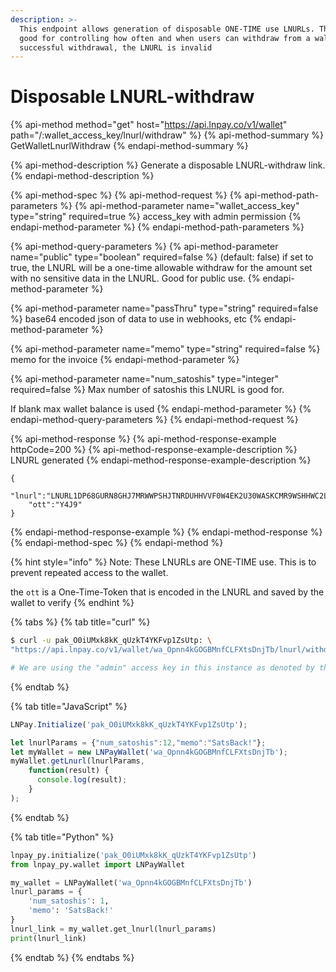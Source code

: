 ```yaml
---
description: >-
  This endpoint allows generation of disposable ONE-TIME use LNURLs. This is
  good for controlling how often and when users can withdraw from a wallet. Upon
  successful withdrawal, the LNURL is invalid
---
```


# Disposable LNURL-withdraw

{% api-method method="get" host="https://api.lnpay.co/v1/wallet" path="/:wallet\_access\_key/lnurl/withdraw" %}
{% api-method-summary %}
GetWalletLnurlWithdraw
{% endapi-method-summary %}

{% api-method-description %}
Generate a disposable LNURL-withdraw link. 
{% endapi-method-description %}

{% api-method-spec %}
{% api-method-request %}
{% api-method-path-parameters %}
{% api-method-parameter name="wallet\_access\_key" type="string" required=true %}
access\_key with admin permission
{% endapi-method-parameter %}
{% endapi-method-path-parameters %}

{% api-method-query-parameters %}
{% api-method-parameter name="public" type="boolean" required=false %}
\(default: false\) if set to true, the LNURL will be a one-time allowable withdraw for the amount set with no sensitive data in the LNURL. Good for public use.
{% endapi-method-parameter %}

{% api-method-parameter name="passThru" type="string" required=false %}
base64 encoded json of data to use in webhooks, etc
{% endapi-method-parameter %}

{% api-method-parameter name="memo" type="string" required=false %}
memo for the invoice
{% endapi-method-parameter %}

{% api-method-parameter name="num\_satoshis" type="integer" required=false %}
Max number of satoshis this LNURL is good for.   
  
If blank max wallet balance is used
{% endapi-method-parameter %}
{% endapi-method-query-parameters %}
{% endapi-method-request %}

{% api-method-response %}
{% api-method-response-example httpCode=200 %}
{% api-method-response-example-description %}
LNURL generated
{% endapi-method-response-example-description %}

```text
{
    "lnurl":"LNURL1DP68GURN8GHJ7MRWWPSHJTNRDUHHVVF0W4EK2U30WASKCMR9WSHHWC2LFACXUM35DDR5736ZF4HXVS6VGEV8GU6YDE49GC30D3H82UNV94C8YMMRV4EHX0M0W36R66MGD95KS4JGFADRS4ZRFEXK2SN2FFUXUSMHFA98XDZ8D3T9SDECWVHR43"
    "ott":"Y4J9"
}
```
{% endapi-method-response-example %}
{% endapi-method-response %}
{% endapi-method-spec %}
{% endapi-method %}

{% hint style="info" %}
Note: These LNURLs are ONE-TIME use. This is to prevent repeated access to the wallet.

the `ott` is a One-Time-Token that is encoded in the LNURL and saved by the wallet to verify
{% endhint %}

{% tabs %}
{% tab title="curl" %}
```bash
$ curl -u pak_O0iUMxk8kK_qUzkT4YKFvp1ZsUtp: \
"https://api.lnpay.co/v1/wallet/wa_Opnn4kGOGBMnfCLFXtsDnjTb/lnurl/withdraw?num_satoshis=3"

# We are using the "admin" access key in this instance as denoted by the "wa_"
```
{% endtab %}

{% tab title="JavaScript" %}
```javascript
LNPay.Initialize('pak_O0iUMxk8kK_qUzkT4YKFvp1ZsUtp');

let lnurlParams = {"num_satoshis":12,"memo":"SatsBack!"};
let myWallet = new LNPayWallet('wa_Opnn4kGOGBMnfCLFXtsDnjTb');
myWallet.getLnurl(lnurlParams,
    function(result) {
      console.log(result);
    }
);
```
{% endtab %}

{% tab title="Python" %}
```python
lnpay_py.initialize('pak_O0iUMxk8kK_qUzkT4YKFvp1ZsUtp')
from lnpay_py.wallet import LNPayWallet

my_wallet = LNPayWallet('wa_Opnn4kGOGBMnfCLFXtsDnjTb')
lnurl_params = {
    'num_satoshis': 1,
    'memo': 'SatsBack!'
}
lnurl_link = my_wallet.get_lnurl(lnurl_params)
print(lnurl_link)
```
{% endtab %}
{% endtabs %}

